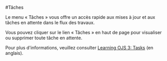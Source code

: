 #Tâches

Le menu « Tâches » vous offre un accès rapide aux mises à jour et aux tâches en attente dans le flux des travaux.

Vous pouvez cliquer sur le lien « Tâches » en haut de page pour visualiser ou supprimer toute tâche en attente.

Pour plus d'informations, veuillez consulter [Learning OJS 3: Tasks](https://docs.pkp.sfu.ca/learning-ojs/en/editorial-workflow#tasks) (en anglais).
